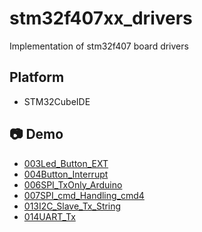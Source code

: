 # stm32f407xx_drivers

Implementation of stm32f407 board drivers

## Platform

- STM32CubeIDE

## 📷 Demo

- [003Led_Button_EXT](https://drive.google.com/file/d/11DLUJbQEtnHMTRcJgLKTahB5wR_5hLNX/view?usp=sharing)
- [004Button_Interrupt](https://drive.google.com/file/d/1MAqFuGXobyTxHzSd-BfKGibwUMVknUr2/view?usp=sharing)
- [006SPI_TxOnly_Arduino](https://drive.google.com/file/d/1nDsWmUhJQYjeczqnmFnVT44hLMRL-yAI/view?usp=sharing)
- [007SPI_cmd_Handling_cmd4](https://drive.google.com/file/d/1CIP25Wdcpj62ng_ARuU_5zW21-Yep0hK/view?usp=sharing)
- [013I2C_Slave_Tx_String](https://drive.google.com/uc?export=download&id=1olqrNanSYq6Z5XyS97dPgzZQJg1T3fAe)
- [014UART_Tx](https://drive.google.com/file/d/1Dmn4DEbW9SpZeEhmmVqcEfVjTfKXwYBC/view?usp=sharing)

